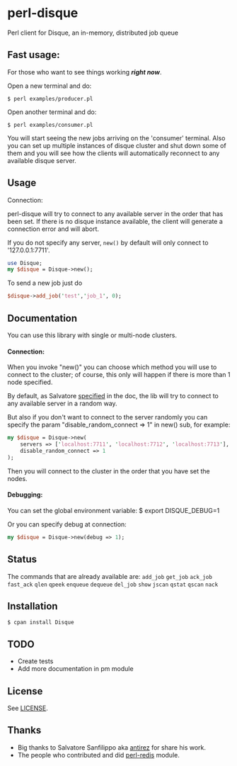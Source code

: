 perl-disque
===
Perl client for Disque, an in-memory, distributed job queue

Fast usage:
---
For those who want to see things working ***right now***.

Open a new terminal and do:

```
$ perl examples/producer.pl
```
Open another terminal and do:
```
$ perl examples/consumer.pl
```
You will start seeing the new jobs arriving on the 'consumer' terminal.
Also you can set up multiple instances of disque cluster and shut down 
some of them and you will see how the clients will automatically reconnect 
to any available disque server.

Usage
---

Connection:

perl-disque will try to connect to any available server in the order that has been set.
If there is no disque instance available, the client will generate a connection error and will abort.

If you do not specify any server, `new()` by default will only connect to '127.0.0.1:7711'.

```perl
use Disque;
my $disque = Disque->new();
```

To send a new job just do

```perl
$disque->add_job('test','job_1', 0);
```


Documentation
---

You can use this library with single or multi-node clusters.

#### Connection:

When you invoke "new()" you can choose which method you will use to connect to the cluster;
of course, this only will happen if there is more than 1 node specified.

By default, as Salvatore [specified](https://github.com/antirez/disque#client-libraries)
in the doc, the lib will try to connect to any available server in a random way.

But also if you don't want to connect to the server randomly you can specify 
the param "disable_random_connect => 1" in new() sub, for example: 
```perl
my $disque = Disque->new(
	servers => ['localhost:7711', 'localhost:7712', 'localhost:7713'],
	disable_random_connect => 1
);
```
Then you will connect to the cluster in the order that you have set the nodes.

#### Debugging:
You can set the global environment variable:
$ export DISQUE_DEBUG=1

Or you can specify debug at connection:
```perl
my $disque = Disque->new(debug => 1);
```

Status
---
The commands that are already available are:
`add_job` `get_job` `ack_job` `fast_ack` `qlen` `qpeek` `enqueue`
`dequeue` `del_job` `show` `jscan` `qstat` `qscan` `nack`


Installation
---

```
$ cpan install Disque
```

TODO
---
* Create tests
* Add more documentation in pm module


License
---
See [LICENSE](https://github.com/lovelle/perl-disque/blob/master/LICENSE).

Thanks
---
* Big thanks to Salvatore Sanfilippo aka [antirez](http://antirez.com/) for share his work.
* The people who contributed and did [perl-redis](https://github.com/PerlRedis/perl-redis) module.
